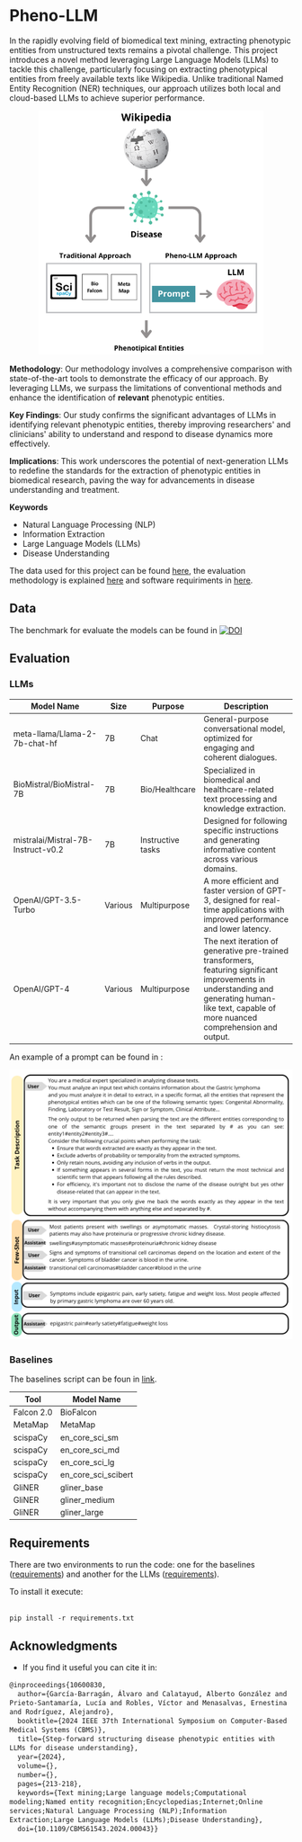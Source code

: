 # Pheno-LLM

In the rapidly evolving field of biomedical text mining, extracting phenotypic entities from unstructured texts remains a pivotal challenge. This project introduces a novel method leveraging Large Language Models (LLMs) to tackle this challenge, particularly focusing on extracting phenotypical entities from freely available texts like Wikipedia. Unlike traditional Named Entity Recognition (NER) techniques, our approach utilizes both local and cloud-based LLMs to achieve superior performance.

<div style="text-align:center;">
<img src="./img/appr.png" width="400" alt="Approach">
</div>

**Methodology**: Our methodology involves a comprehensive comparison with state-of-the-art tools to demonstrate the efficacy of our approach. By leveraging LLMs, we surpass the limitations of conventional methods and enhance the identification of **relevant** phenotypic entities.

**Key Findings**:
Our study confirms the significant advantages of LLMs in identifying relevant phenotypic entities, thereby improving researchers' and clinicians' ability to understand and respond to disease dynamics more effectively.

**Implications**: This work underscores the potential of next-generation LLMs to redefine the standards for the extraction of phenotypic entities in biomedical research, paving the way for advancements in disease understanding and treatment.

**Keywords**

- Natural Language Processing (NLP)
- Information Extraction
- Large Language Models (LLMs)
- Disease Understanding


The data used for this project can be found [here](#data), the evaluation methodology is explained [here](#evaluation) and software requiriments in [here](#requirements).


## Data

The benchmark for evaluate the models can be found in [![DOI](https://zenodo.org/badge/DOI/10.5281/zenodo.11184173.svg)](https://doi.org/10.5281/zenodo.11184173)

## Evaluation

### LLMs


| Model Name                       | Size  | Purpose          | Description                                                                                                                                 |
|----------------------------------|-------|------------------|---------------------------------------------------------------------------------------------------------------------------------------------|
| meta-llama/Llama-2-7b-chat-hf    | 7B    | Chat             | General-purpose conversational model, optimized for engaging and coherent dialogues.                                                        |
| BioMistral/BioMistral-7B         | 7B    | Bio/Healthcare   | Specialized in biomedical and healthcare-related text processing and knowledge extraction.                                                  |
| mistralai/Mistral-7B-Instruct-v0.2 | 7B  | Instructive tasks | Designed for following specific instructions and generating informative content across various domains.                                     |
| OpenAI/GPT-3.5-Turbo             | Various | Multipurpose     | A more efficient and faster version of GPT-3, designed for real-time applications with improved performance and lower latency.              |
| OpenAI/GPT-4                     | Various | Multipurpose     | The next iteration of generative pre-trained transformers, featuring significant improvements in understanding and generating human-like text, capable of more nuanced comprehension and output. |


An example of a prompt can be found in : 
<div style="text-align:center;">

<img src="./img/prompt.png" width="600" alt="Approach">
</div>

### Baselines

The baselines script can be foun in [link](./baselines.ipynb). 

| Tool          |     Model Name           |
|---------------------|-------------------|
| Falcon 2.0          | BioFalcon         |
| MetaMap             | MetaMap           |
| scispaCy            | en_core_sci_sm    | 
| scispaCy            | en_core_sci_md    | 
| scispaCy            | en_core_sci_lg    | 
| scispaCy            | en_core_sci_scibert 
| GliNER              | gliner_base       | 
| GliNER              | gliner_medium     | 
| GliNER              | gliner_large      |

## Requirements 

There are two environments to run the code: one for the baselines ([requirements](./req_baselines.txt)) and another for the LLMs ([requirements](./req_llms.txt)).

To install it execute:
```

pip install -r requirements.txt

```


## Acknowledgments

- If you find it useful you can cite it in:
```bibtext
@inproceedings{10600830,
  author={García-Barragán, Álvaro and Calatayud, Alberto González and Prieto-Santamaría, Lucía and Robles, Víctor and Menasalvas, Ernestina and Rodríguez, Alejandro},
  booktitle={2024 IEEE 37th International Symposium on Computer-Based Medical Systems (CBMS)}, 
  title={Step-forward structuring disease phenotypic entities with LLMs for disease understanding}, 
  year={2024},
  volume={},
  number={},
  pages={213-218},
  keywords={Text mining;Large language models;Computational modeling;Named entity recognition;Encyclopedias;Internet;Online services;Natural Language Processing (NLP);Information Extraction;Large Language Models (LLMs);Disease Understanding},
  doi={10.1109/CBMS61543.2024.00043}}
```
